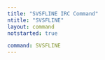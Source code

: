 ```yaml
---
title: "SVSFLINE IRC Command"
ntitle: "SVSFLINE"
layout: command
notstarted: true

command: SVSFLINE
---
```

